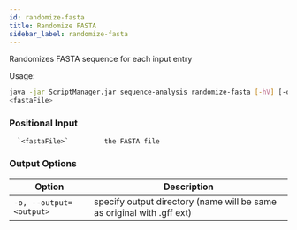 ```yaml
---
id: randomize-fasta
title: Randomize FASTA
sidebar_label: randomize-fasta
---
```


Randomizes FASTA sequence for each input entry

Usage:
```bash
java -jar ScriptManager.jar sequence-analysis randomize-fasta [-hV] [-o=<output>]
<fastaFile>
```

### Positional Input

      `<fastaFile>`         the FASTA file


### Output Options

| Option | Description |
| ------ | ----------- |
| `-o, --output=<output>` | specify output directory (name will be same as original with .gff ext) |



[fasta-format]:file-formats.md
